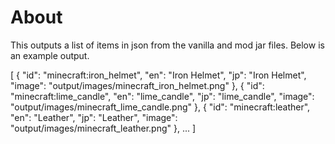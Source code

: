 # About

This outputs a list of items in json from the vanilla and mod jar files.
Below is an example output.

[
  {
    "id": "minecraft:iron_helmet",
    "en": "Iron Helmet",
    "jp": "Iron Helmet",
    "image": "output/images/minecraft_iron_helmet.png"
  },
  {
    "id": "minecraft:lime_candle",
    "en": "lime_candle",
    "jp": "lime_candle",
    "image": "output/images/minecraft_lime_candle.png"
  },
  {
    "id": "minecraft:leather",
    "en": "Leather",
    "jp": "Leather",
    "image": "output/images/minecraft_leather.png"
  },
  ...
]
